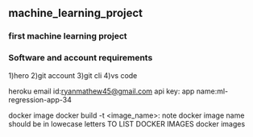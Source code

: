 ## machine_learning_project
### first machine learning project

### Software and account requirements

1)hero
2)git account
3)git cli
4)vs code

heroku
email id:ryanmathew45@gmail.com
api key:
app name:ml-regression-app-34 

docker image
docker build -t <image_name>:<tagname>
note docker image name should be in lowecase letters
TO LIST DOCKER IMAGES
docker images